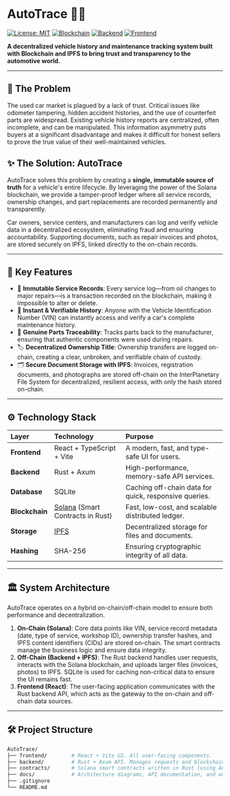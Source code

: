 # AutoTrace 🚗🔗

[![License: MIT](https://img.shields.io/badge/License-MIT-yellow.svg)](https://opensource.org/licenses/MIT)
[![Blockchain](https://img.shields.io/badge/Blockchain-Solana-9945FF?logo=solana)](https://solana.com)
[![Backend](https://img.shields.io/badge/Backend-Rust-DEA584?logo=rust)](https://www.rust-lang.org)
[![Frontend](https://img.shields.io/badge/Frontend-React-61DAFB?logo=react)](https://reactjs.org)

**A decentralized vehicle history and maintenance tracking system built with Blockchain and IPFS to bring trust and transparency to the automotive world.**

---

## 📌 The Problem

The used car market is plagued by a lack of trust. Critical issues like odometer tampering, hidden accident histories, and the use of counterfeit parts are widespread. Existing vehicle history reports are centralized, often incomplete, and can be manipulated. This information asymmetry puts buyers at a significant disadvantage and makes it difficult for honest sellers to prove the true value of their well-maintained vehicles.

## ✨ The Solution: AutoTrace

AutoTrace solves this problem by creating a **single, immutable source of truth** for a vehicle's entire lifecycle. By leveraging the power of the Solana blockchain, we provide a tamper-proof ledger where all service records, ownership changes, and part replacements are recorded permanently and transparently.

Car owners, service centers, and manufacturers can log and verify vehicle data in a decentralized ecosystem, eliminating fraud and ensuring accountability. Supporting documents, such as repair invoices and photos, are stored securely on IPFS, linked directly to the on-chain records.

---

## 🎯 Key Features

-   🔐 **Immutable Service Records**: Every service log—from oil changes to major repairs—is a transaction recorded on the blockchain, making it impossible to alter or delete.
-   🧾 **Instant & Verifiable History**: Anyone with the Vehicle Identification Number (VIN) can instantly access and verify a car's complete maintenance history.
-   🧩 **Genuine Parts Traceability**: Tracks parts back to the manufacturer, ensuring that authentic components were used during repairs.
-   🏷️ **Decentralized Ownership Title**: Ownership transfers are logged on-chain, creating a clear, unbroken, and verifiable chain of custody.
-   🗂️ **Secure Document Storage with IPFS**: Invoices, registration documents, and photographs are stored off-chain on the InterPlanetary File System for decentralized, resilient access, with only the hash stored on-chain.

---

## ⚙️ Technology Stack

| Layer        | Technology                                   | Purpose                                               |
| :----------- | :------------------------------------------- | :---------------------------------------------------- |
| **Frontend** | React + TypeScript + Vite                    | A modern, fast, and type-safe UI for users.           |
| **Backend**  | Rust + Axum                                  | High-performance, memory-safe API services.           |
| **Database** | SQLite                                       | Caching off-chain data for quick, responsive queries. |
| **Blockchain** | [Solana](https://solana.com/) (Smart Contracts in Rust) | Fast, low-cost, and scalable distributed ledger.      |
| **Storage**  | [IPFS](https://ipfs.tech/)                   | Decentralized storage for files and documents.        |
| **Hashing**  | SHA-256                                      | Ensuring cryptographic integrity of all data.         |

---

## 🏛️ System Architecture

AutoTrace operates on a hybrid on-chain/off-chain model to ensure both performance and decentralization.

1.  **On-Chain (Solana)**: Core data points like VIN, service record metadata (date, type of service, workshop ID), ownership transfer hashes, and IPFS content identifiers (CIDs) are stored on-chain. The smart contracts manage the business logic and ensure data integrity.
2.  **Off-Chain (Backend + IPFS)**: The Rust backend handles user requests, interacts with the Solana blockchain, and uploads larger files (invoices, photos) to IPFS. SQLite is used for caching non-critical data to ensure the UI remains fast.
3.  **Frontend (React)**: The user-facing application communicates with the Rust backend API, which acts as the gateway to the on-chain and off-chain data sources.

<!-- TODO: Create and link a simple architecture diagram here -->

---

## 🛠️ Project Structure

```bash
AutoTrace/
├── frontend/        # React + Vite UI. All user-facing components.
├── backend/         # Rust + Axum API. Manages requests and blockchain interaction.
├── contracts/       # Solana smart contracts written in Rust (using Anchor framework).
├── docs/            # Architecture diagrams, API documentation, and workflows.
├── .gitignore
└── README.md